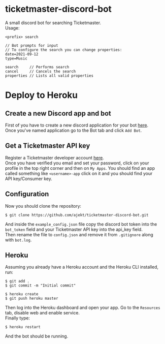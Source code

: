 # ticketmaster-discord-bot
A small discord bot for searching Ticketmaster.<br>
Usage:
```
<prefix> search

// Bot prompts for input
// To configure the search you can change properties:
date=2021-09-12
type=Music

search     // Performs search
cancel     // Cancels the search
properties // Lists all valid properties
```

# Deploy to Heroku
## Create a new Discord app and bot
First of you have to create a new discord application for your bot [here](https://discord.com/developers/applications).<br>
Once you've named application go to the Bot tab and click `Add Bot`.
## Get a Ticketmaster API key
Register a Ticketmaster developer account [here](https://developer-acct.ticketmaster.com/user/register).<br>
Once you have verified you email and set your password, click on your profile in the top right corner and then on `My Apps`.
You should find an app called something like `<username>-app` click on it and you should find your API key/Consumer key.
## Configuration
Now you should clone the repository:<br>
```
$ git clone https://github.com/ajekt/ticketmaster-discord-bot.git
```
And inside the `example_config.json` file copy the discord bot token into the `bot_token` field and your Ticketmaster API key into the api_key field.<br>
Then rename the file to `config.json` and remove it from `.gitignore` along with `bot.log`.
## Heroku
Assuming you already have a Heroku account and the Heroku CLI installed, run:
```
$ git add .
$ git commit -m "Initial commit"

$ heroku create
$ git push heroku master
```
Then log into the Heroku dashboard and open your app. Go to the `Resources` tab, disable web and enable service.<br>
Finally type:
```
$ heroku restart
```
And the bot should be running.
